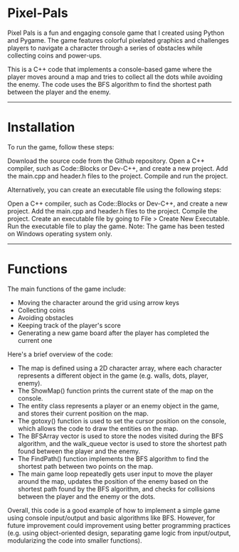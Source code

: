# Pixel-Pals
Pixel Pals is a fun and engaging console game that I created using Python and Pygame. The game features colorful pixelated graphics and challenges players to navigate a character through a series of obstacles while collecting coins and power-ups.

This is a C++ code that implements a console-based game where the player moves around a map and tries to collect all the dots while avoiding the enemy. The code uses the BFS algorithm to find the shortest path between the player and the enemy.

***
# Installation
To run the game, follow these steps:

Download the source code from the Github repository.
Open a C++ compiler, such as Code::Blocks or Dev-C++, and create a new project.
Add the main.cpp and header.h files to the project.
Compile and run the project.

Alternatively, you can create an executable file using the following steps:

Open a C++ compiler, such as Code::Blocks or Dev-C++, and create a new project.
Add the main.cpp and header.h files to the project.
Compile the project.
Create an executable file by going to File > Create New Executable.
Run the executable file to play the game.
Note: The game has been tested on Windows operating system only.

***
# Functions
The main functions of the game include:

* Moving the character around the grid using arrow keys
* Collecting coins
* Avoiding obstacles
* Keeping track of the player's score
* Generating a new game board after the player has completed the current one

Here's a brief overview of the code:

* The map is defined using a 2D character array, where each character represents a different object in the game (e.g. walls, dots, player, enemy).
* The ShowMap() function prints the current state of the map on the console.
* The entity class represents a player or an enemy object in the game, and stores their current position on the map.
* The gotoxy() function is used to set the cursor position on the console, which allows the code to draw the entities on the map.
* The BFSArray vector is used to store the nodes visited during the BFS algorithm, and the walk_queue vector is used to store the shortest path found between the player and the enemy.
* The FindPath() function implements the BFS algorithm to find the shortest path between two points on the map.
* The main game loop repeatedly gets user input to move the player around the map, updates the position of the enemy based on the shortest path found by the BFS algorithm, and checks for collisions between the player and the enemy or the dots.

Overall, this code is a good example of how to implement a simple game using console input/output and basic algorithms like BFS. However, for future improvement could improvement using better programming practices (e.g. using object-oriented design, separating game logic from input/output, modularizing the code into smaller functions).
